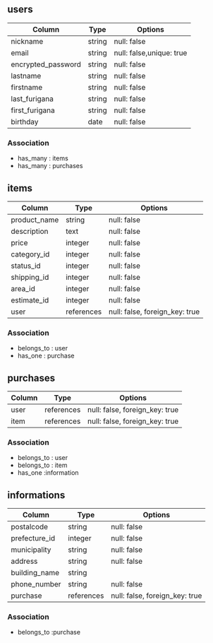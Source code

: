 ## users

| Column             | Type    | Options                  |
|--------------------|---------|--------------------------|
| nickname           | string  | null: false              |
| email              | string  | null: false,unique: true |
| encrypted_password | string  | null: false              |
| lastname           | string  | null: false              |
| firstname          | string  | null: false              |
| last_furigana      | string  | null: false              |
| first_furigana     | string  | null: false              |
| birthday           | date    | null: false              |

### Association
- has_many : items
- has_many : purchases

## items

| Column       | Type       | Options                        |
|--------------|------------|--------------------------------|
| product_name | string     | null: false                    |
| description  | text       | null: false                    |
| price        | integer    | null: false                    |
| category_id  | integer    | null: false                    |
| status_id    | integer    | null: false                    |
| shipping_id  | integer    | null: false                    |
| area_id      | integer    | null: false                    |
| estimate_id  | integer    | null: false                    |
| user         | references | null: false, foreign_key: true |


### Association
- belongs_to : user
- has_one : purchase

## purchases

| Column | Type       | Options                        |
|--------|------------|--------------------------------|
| user   | references | null: false, foreign_key: true |
| item   | references | null: false, foreign_key: true |

### Association
- belongs_to : user
- belongs_to : item
- has_one :information

## informations

| Column        | Type       | Options                        |
|---------------|------------|--------------------------------|
| postalcode    | string     | null: false                    |
| prefecture_id | integer    | null: false                    |
| municipality  | string     | null: false                    |
| address       | string     | null: false                    |
| building_name | string     |                                |
| phone_number  | string     | null: false                    |
| purchase      | references | null: false, foreign_key: true |

### Association
- belongs_to :purchase

